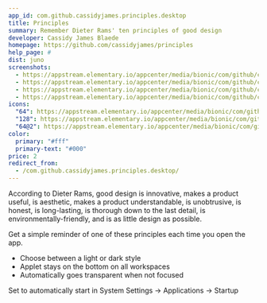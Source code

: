```yaml
---
app_id: com.github.cassidyjames.principles.desktop
title: Principles
summary: Remember Dieter Rams' ten principles of good design
developer: Cassidy James Blaede
homepage: https://github.com/cassidyjames/principles
help_page: #
dist: juno
screenshots:
  - https://appstream.elementary.io/appcenter/media/bionic/com/github/cassidyjames.principles.desktop/AA1959C536EDA174DAAD8ECA633AE8E6/screenshots/image-1_orig.png
  - https://appstream.elementary.io/appcenter/media/bionic/com/github/cassidyjames.principles.desktop/AA1959C536EDA174DAAD8ECA633AE8E6/screenshots/image-2_orig.png
  - https://appstream.elementary.io/appcenter/media/bionic/com/github/cassidyjames.principles.desktop/AA1959C536EDA174DAAD8ECA633AE8E6/screenshots/image-3_orig.png
  - https://appstream.elementary.io/appcenter/media/bionic/com/github/cassidyjames.principles.desktop/AA1959C536EDA174DAAD8ECA633AE8E6/screenshots/image-4_orig.png
icons:
  "64": https://appstream.elementary.io/appcenter/media/bionic/com/github/cassidyjames.principles.desktop/AA1959C536EDA174DAAD8ECA633AE8E6/icons/64x64/com.github.cassidyjames.principles_com.github.cassidyjames.principles.png
  "128": https://appstream.elementary.io/appcenter/media/bionic/com/github/cassidyjames.principles.desktop/AA1959C536EDA174DAAD8ECA633AE8E6/icons/128x128/com.github.cassidyjames.principles_com.github.cassidyjames.principles.png
  "64@2": https://appstream.elementary.io/appcenter/media/bionic/com/github/cassidyjames.principles.desktop/AA1959C536EDA174DAAD8ECA633AE8E6/icons/64x64@2/com.github.cassidyjames.principles_com.github.cassidyjames.principles.png
color:
  primary: "#fff"
  primary-text: "#000"
price: 2
redirect_from:
  - /com.github.cassidyjames.principles.desktop/
---
```


<p>According to Dieter Rams, good design is innovative, makes a product useful, is aesthetic, makes a product understandable, is unobtrusive, is honest, is long-lasting, is thorough down to the last detail, is environmentally-friendly, and is as little design as possible.</p>
<p>Get a simple reminder of one of these principles each time you open the app.</p>
<ul>
  <li>Choose between a light or dark style</li>
  <li>Applet stays on the bottom on all workspaces</li>
  <li>Automatically goes transparent when not focused</li>
</ul>
<p>Set to automatically start in System Settings → Applications → Startup</p>